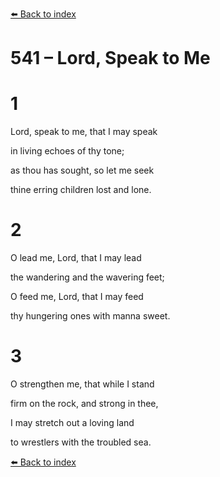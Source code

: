 [⬅️ Back to index](../README.md)

# 541 – Lord, Speak to Me





# 1

Lord, speak to me, that I may speak

in living echoes of thy tone;

as thou has sought, so let me seek

thine erring children lost and lone.



# 2

O lead me, Lord, that I may lead

the wandering and the wavering feet;

O feed me, Lord, that I may feed

thy hungering ones with manna sweet.



# 3

O strengthen me, that while I stand

firm on the rock, and strong in thee,

I may stretch out a loving land

to wrestlers with the troubled sea.

[⬅️ Back to index](../README.md)
